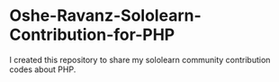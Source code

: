 # Oshe-Ravanz-Sololearn-Contribution-for-PHP
I created this repository to share my sololearn community contribution codes about PHP.
